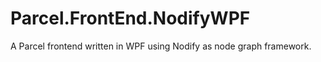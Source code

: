﻿# Parcel.FrontEnd.NodifyWPF

A Parcel frontend written in WPF using Nodify as node graph framework.